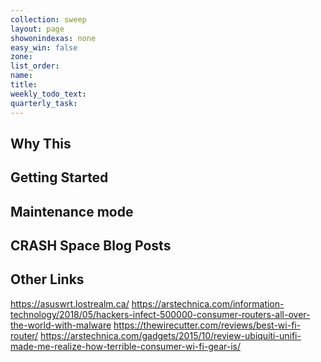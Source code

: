 ```yaml
---
collection: sweep
layout: page
showonindexas: none
easy_win: false
zone:
list_order:
name:
title:
weekly_todo_text:
quarterly_task:
---
```

## Why This

## Getting Started

## Maintenance mode

## CRASH Space Blog Posts

## Other Links

https://asuswrt.lostrealm.ca/
https://arstechnica.com/information-technology/2018/05/hackers-infect-500000-consumer-routers-all-over-the-world-with-malware
https://thewirecutter.com/reviews/best-wi-fi-router/
https://arstechnica.com/gadgets/2015/10/review-ubiquiti-unifi-made-me-realize-how-terrible-consumer-wi-fi-gear-is/
